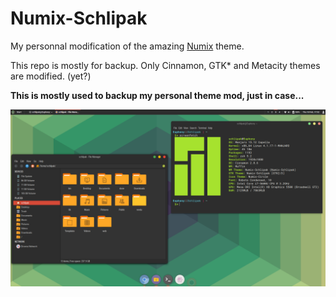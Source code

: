 # Numix-Schlipak

My personnal modification of the amazing [Numix](https://github.com/numixproject) theme.

This repo is mostly for backup. Only Cinnamon, GTK* and Metacity themes are modified. (yet?)

**This is mostly used to backup my personal theme mod, just in case...**

![Thumbnail](cinnamon/thumbnail.png)
